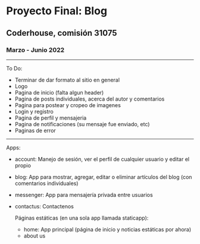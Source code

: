 # Proyecto Final: Blog
## Coderhouse, comisión 31075
### Marzo - Junio 2022
---
To Do:
* Terminar de dar formato al sitio en general
* Logo
* Pagina de inicio (falta algun header)
* Pagina de posts individuales, acerca del autor y comentarios
* Pagina para postear y cropeo de imagenes
* Login y registro
* Pagina de perfil y mensajeria
* Pagina de notificaciones (su mensaje fue enviado, etc)
* Paginas de error
---
Apps:
* account: Manejo de sesión, ver el perfil de cualquier usuario y editar el propio
* blog: App para mostrar, agregar, editar o eliminar artículos del blog (con comentarios individuales)
* messenger: App para mensajería privada entre usuarios
* contactus: Contactenos

   Páginas estáticas (en una sola app llamada staticapp):
   * home: App principal (página de inicio y noticias estáticas por ahora)
   * about us
